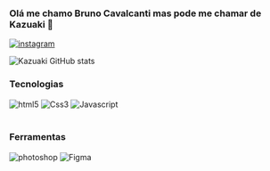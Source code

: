 
### Olá me chamo Bruno Cavalcanti mas pode me chamar de Kazuaki 🤞

[![instagram](https://img.shields.io/badge/Instagram-E4405F?style=for-the-badge&logo=instagram&logoColor=white)](https://www.instagram.com/brunocavalcantin/)


![Kazuaki GitHub stats](https://github-readme-stats.vercel.app/api?username=Kazuakinn&show_icons=true&theme=dracula)


### Tecnologias 

<div style="display: inline_block">
<img align="center" alt="html5" src="https://img.shields.io/badge/HTML5-E34F26?style=for-the-badge&logo=html5&logoColor=white"/>
<img align="center" alt="Css3" src="https://img.shields.io/badge/CSS3-1572B6?style=for-the-badge&logo=css3&logoColor=white"/>
<img align="center" alt="Javascript" src="https://img.shields.io/badge/JavaScript-F7DF1E?style=for-the-badge&logo=javascript&logoColor=black"/>
</div>
<br>

### Ferramentas

<div style="display: inline_block">
<img align="center" alt="photoshop" src="https://img.shields.io/badge/Adobe%20Photoshop-31A8FF?style=for-the-badge&logo=Adobe%20Photoshop&logoColor=black"/>
<img align="center" alt="Figma" src="https://img.shields.io/badge/Figma-F24E1E?style=for-the-badge&logo=figma&logoColor=white"/>
</div>

